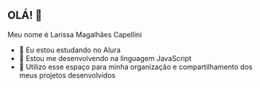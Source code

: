 ## OLÁ! 👋
Meu nome é Larissa Magalhães Capellini

- 🔭 Eu estou estudando no Alura
- 🌱 Estou me desenvolvendo na linguagem JavaScript
- 👯 Utilizo esse espaço para minha organização e compartilhamento dos meus projetos desenvolvidos
  
  
